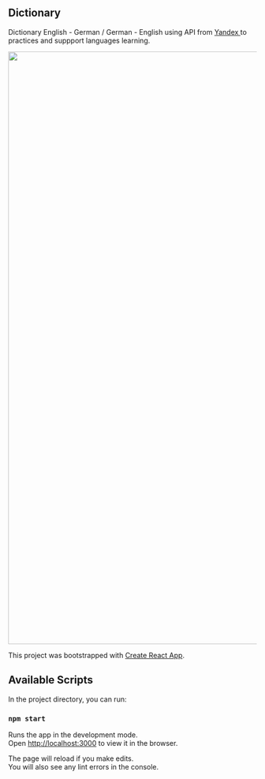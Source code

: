 ## Dictionary

Dictionary English - German / German - English using API from <a href="https://tech.yandex.com/dictionary/"> Yandex </a> to practices and suppport languages learning.

<img align="center" src="https://i.ibb.co/C9mhhQW/dicc.png" width="1200"  /> 


This project was bootstrapped with [Create React App](https://github.com/facebook/create-react-app).


## Available Scripts

In the project directory, you can run:

### `npm start`

Runs the app in the development mode.<br />
Open [http://localhost:3000](http://localhost:3000) to view it in the browser.

The page will reload if you make edits.<br />
You will also see any lint errors in the console.
